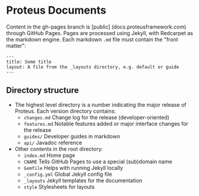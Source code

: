 # Proteus Documents

Content in the gh-pages branch is [public] (docs.proteusframework.com) through GitHub Pages.  Pages are processed using Jekyll, with Redcarpet as the markdown engine.
Each markdown `.md` file must contain the "front matter":
```
---
title: Some title
layout: A file from the _layouts directory, e.g. default or guide
---
```

## Directory structure
 * The highest level directory is a number indicating the major release of Proteus.  Each version directory contains:
   * `changes.md` Change log for the release (developer-oriented)
   * `features.md` Notable features added or major interface changes for the release
   * `guides/` Developer guides in markdown
   * `api/` Javadoc reference
 * Other contents in the root directory:
   * `index.md` Home page
   * `CNAME` Tells GitHub Pages to use a special (sub)domain name
   * `Gemfile` Helps with running Jekyll locally
   * `_config.yml` Global Jekyll config file
   * `_layouts` Jekyll templates for the documentation
   * `style` Stylesheets for layouts
